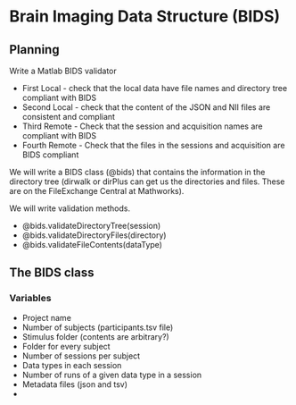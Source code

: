 # Brain Imaging Data Structure (BIDS)

## Planning

Write a Matlab BIDS validator

* First Local - check that the local data have file names and directory tree compliant with BIDS
* Second Local - check that the content of the JSON and NII files are consistent and compliant
* Third Remote - Check that the session and acquisition names are compliant with BIDS
* Fourth Remote - Check that the files in the sessions and acquisition are BIDS compliant

We will write a BIDS class (@bids) that contains the information in the directory tree (dirwalk or dirPlus can get us the directories and files.  These are on the FileExchange Central at Mathworks).  

We will write validation methods.

* @bids.validateDirectoryTree(session)
* @bids.validateDirectoryFiles(directory)
* @bids.validateFileContents(dataType)

## The BIDS class

### Variables

* Project name
* Number of subjects (participants.tsv file)
* Stimulus folder (contents are arbitrary?)
* Folder for every subject
* Number of sessions per subject
* Data types in each session
* Number of runs of a given data type in a session
* Metadata files (json and tsv)
* 


